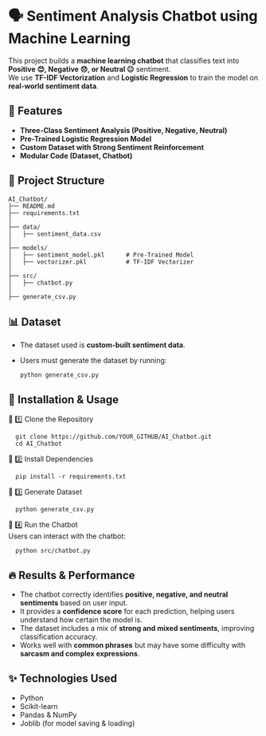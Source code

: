 # 🗣️ Sentiment Analysis Chatbot using Machine Learning
This project builds a **machine learning chatbot** that classifies text into **Positive 😊, Negative 😞, or Neutral 😐** sentiment.  
We use **TF-IDF Vectorization** and **Logistic Regression** to train the model on **real-world sentiment data**.

## 📌 Features
- **Three-Class Sentiment Analysis (Positive, Negative, Neutral)**
- **Pre-Trained Logistic Regression Model**
- **Custom Dataset with Strong Sentiment Reinforcement**
- **Modular Code (Dataset, Chatbot)**

## 📂 Project Structure 
    AI_Chatbot/
    ├── README.md                   
    ├── requirements.txt            
    │
    ├── data/                        
    │   ├── sentiment_data.csv      
    │
    ├── models/                      
    │   ├── sentiment_model.pkl      # Pre-Trained Model
    │   ├── vectorizer.pkl           # TF-IDF Vectorizer
    │
    ├── src/                         
    │   ├── chatbot.py               
    │
    ├── generate_csv.py            

## 📊 Dataset
- The dataset used is **custom-built sentiment data**.
- Users must generate the dataset by running:
  
      python generate_csv.py
  
## 🚀 Installation & Usage
  🔹 1️⃣ Clone the Repository
    
      git clone https://github.com/YOUR_GITHUB/AI_Chatbot.git
      cd AI_Chatbot
      
  🔹 2️⃣ Install Dependencies
    
      pip install -r requirements.txt
  
  🔹 3️⃣ Generate Dataset
      
      python generate_csv.py

  🔹 4️⃣ Run the Chatbot  
  Users can interact with the chatbot:
  
      python src/chatbot.py

## 🔥 Results & Performance
  - The chatbot correctly identifies **positive, negative, and neutral sentiments** based on user input.
  - It provides a **confidence score** for each prediction, helping users understand how certain the model is.
  - The dataset includes a mix of **strong and mixed sentiments**, improving classification accuracy.
  - Works well with **common phrases** but may have some difficulty with **sarcasm and complex expressions**.


## ✨ Technologies Used
- Python
- Scikit-learn
- Pandas & NumPy
- Joblib (for model saving & loading)
